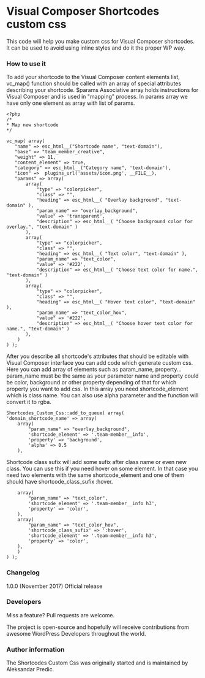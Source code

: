 # Visual Composer Shortcodes custom css

This code will help you make custom css for Visual Composer shortcodes. It can be used to avoid using inline styles and do it the proper WP way.

### How to use it
To add your shortcode to the Visual Composer content elements list, vc_map() function should be called with an array of special attributes describing your shortcode. $params Associative array holds instructions for Visual Composer and is used in "mapping" process. In params array we have only one element as array with list of params.
 
 ```
<?php
/*
 * Map new shortcode
 */

vc_map( array(
    "name" => esc_html__("Shortcode name", "text-domain"),
    "base" => "team_member_creative",
    "weight" => 11,
    "content_element" => true,
    "category" => esc_html__("Category name", 'text-domain'),
    "icon" =>  plugins_url('assets/icon.png', __FILE__),
    "params" => array(
        array(
            "type" => "colorpicker",
            "class" => "",
            "heading" => esc_html__( "Overlay background", "text-domain" ),
            "param_name" => "overlay_background",
            "value" => 'transparent',
            "description" => esc_html__( "Choose background color for overlay.", "text-domain" )
        ),
        array(
            "type" => "colorpicker",
            "class" => "",
            "heading" => esc_html__( "Text color", "text-domain" ),
            "param_name" => "text_color",
            "value" => '#222',
            "description" => esc_html__( "Choose text color for name.", "text-domain" )
        ),        
        array(
            "type" => "colorpicker",
            "class" => "",
            "heading" => esc_html__( "Hover text color", "text-domain" ),
            "param_name" => "text_color_hov",
            "value" => '#222',
            "description" => esc_html__( "Choose hover text color for name.", "text-domain" )
        ),
	 )
) );

```
After you describe all shortcode's attributes that should be editable with Visual Composer interface you can add code which generate custom css. Here you can add array of elements such as param_name, property... param_name must be the same as your parameter name and property could be color, background or other property depending of that for which property you want to add css. In this array you need shortcode_element which is class name. You can also use alpha parameter and the function will convert it to rgba.

```
Shortcodes_Custom_Css::add_to_queue( array(
'domain_shortcode_name' => array(
	array(            
		"param_name" => "overlay_background",
		'shortcode_element' => '.team-member__info',
		'property' => 'background',
		'alpha' => 0.5
	),
```

Shortcode class sufix will add some sufix after class name or even new class. You can use this if you need hover on some element. In that case you need two elements with the same shortcode_element and one of them should have shortcode_class_sufix :hover.

```
	array(            
		"param_name" => "text_color",
		'shortcode_element' => '.team-member__info h3',
		'property' => 'color',
	),
	array(            
		"param_name" => "text_color_hov",
		'shortcode_class_sufix' => ':hover',
		'shortcode_element' => '.team-member__info h3',
		'property' => 'color',
	),
	)
) );
```		
		
### Changelog
1.0.0 (November 2017)
Official release

### Developers
Miss a feature? Pull requests are welcome.

The project is open-source and hopefully will receive contributions from awesome WordPress Developers throughout the world.

### Author information
The Shortcodes Custom Css was originally started and is maintained by Aleksandar Predic.

